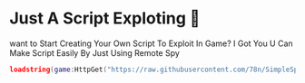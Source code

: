 # Just A Script Exploting 🌠
want to Start Creating Your Own Script To Exploit In Game?
  I Got You U Can Make Script Easily By Just Using Remote Spy

  ```lua
  loadstring(game:HttpGet("https://raw.githubusercontent.com/78n/SimpleSpy/main/SimpleSpySource.lua"))()
```
  

